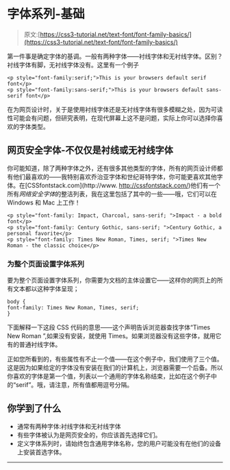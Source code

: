 # 字体系列-基础

> 原文:[https://css3-tutorial.net/text-font/font-family-basics/](https://css3-tutorial.net/text-font/font-family-basics/)

第一件事是确定字体的基调。一般有两种字体——衬线字体和无衬线字体。区别？衬线字体有脚，无衬线字体没有。这里有一个例子

```
<p style="font-family:serif;">This is your browsers default serif font</p>
<p style="font-family:sans-serif;">This is your browsers default sans-serif font</p>
```

在为网页设计时，关于是使用衬线字体还是无衬线字体有很多模糊之处，因为可读性可能会有问题，但研究表明，在现代屏幕上这不是问题，实际上你可以选择你喜欢的字体类型。

## 网页安全字体-不仅仅是衬线或无衬线字体

你可能知道，除了两种字体之外，还有很多其他类型的字体，所有的网页设计师都有他们最喜欢的——我特别喜欢乔治亚字体和世纪哥特字体，你可能更喜欢其他字体。在[CSSfontstack.com](http://www. http://cssfontstack.com/)他们有一个所有*网络安全字体*的整洁列表，我在这里包括了其中的一些——哦，它们可以在 Windows 和 Mac 上工作！

```
<p style="font-family: Impact, Charcoal, sans-serif; ">Impact - a bold font</p>
<p style="font-family: Century Gothic, sans-serif; ">Century Gothic, a personal favorite</p>
<p style="font-family: Times New Roman, Times, serif; ">Times New Roman - the classic choice</p>
```

<input type="hidden" name="IL_IN_ARTICLE">

### 为整个页面设置字体系列

要为整个页面设置字体系列，你需要为文档的主体设置它——这样你的网页上的所有文本都以这种字体呈现；

```
body {
font-family: Times New Roman, Times, serif;
}
```

下面解释一下这段 CSS 代码的意思——这个声明告诉浏览器查找字体“Times New Roman ”,如果没有安装，就使用 Times。如果浏览器没有这些字体，就用它有的普通衬线字体。

正如您所看到的，有些属性有不止一个值——在这个例子中，我们使用了三个值。这是因为如果给定的字体没有安装在我们的计算机上，浏览器需要一个后备。所以你喜欢的字体是第一个值，列表以一个通用的字体名称结束，比如在这个例子中的“serif”。哦，请注意，所有值都用逗号分隔。

## 你学到了什么

*   通常有两种字体:衬线字体和无衬线字体
*   有些字体被认为是网页安全的，你应该首先选择它们。
*   定义字体系列时，请始终包含通用字体名称，您的用户可能没有在他们的设备上安装首选字体。

* * *